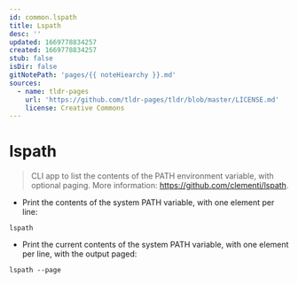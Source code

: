 ```yaml
---
id: common.lspath
title: Lspath
desc: ''
updated: 1669778834257
created: 1669778834257
stub: false
isDir: false
gitNotePath: 'pages/{{ noteHiearchy }}.md'
sources:
  - name: tldr-pages
    url: 'https://github.com/tldr-pages/tldr/blob/master/LICENSE.md'
    license: Creative Commons
---
```

# lspath

> CLI app to list the contents of the PATH environment variable, with optional paging.
> More information: <https://github.com/clementi/lspath>.

- Print the contents of the system PATH variable, with one element per line:

`lspath`

- Print the current contents of the system PATH variable, with one element per line, with the output paged:

`lspath --page`

